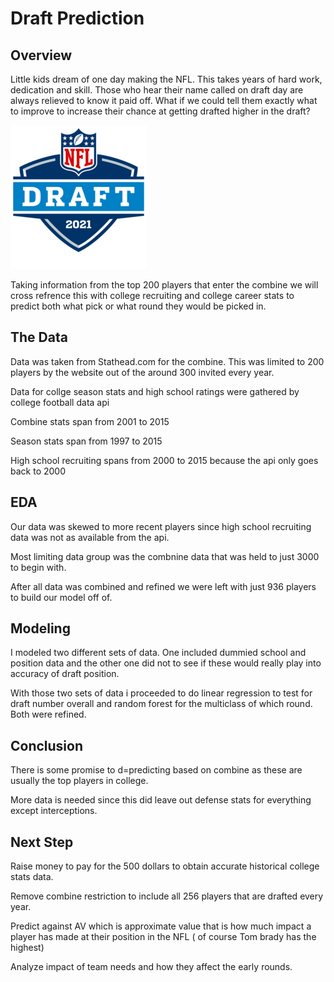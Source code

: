 # Draft Prediction

## Overview

Little kids dream of one day making the NFL. This takes years of hard work, dedication and skill. Those who hear their name called on draft day are always relieved to know it paid off. What if we could tell them exactly what to improve to increase their chance at getting drafted higher in the draft?

![2021 NFL Draft logo](https://github.com/murra181/draft_prediction/blob/main/Media/2021_NFL_Draft_logo.png)

Taking information from the top 200 players that enter the combine we will cross refrence this with college recruiting and college career stats to predict both what pick or what round they would be picked in.


## The Data

Data was taken from Stathead.com for the combine.  This was limited to 200 players by the website out of the around 300 invited every year.

Data for collge season stats and high school ratings were gathered by college football data api

Combine stats span from 2001 to 2015

Season stats span from 1997 to 2015

High school recruiting spans from 2000 to 2015 because the api only goes back to 2000


## EDA

Our data was skewed to more recent players since high school recruiting data was not as available from the api.

Most limiting data group was the combnine data that was held to just 3000 to begin with.

After all data was combined and refined we were left with just 936 players to build our model off of.


## Modeling

I modeled two different sets of data. One included dummied school and position data and the other one did not to see if these would really play into accuracy of draft position.

With those two sets of data i proceeded to do linear regression to test for draft number overall and random forest for the multiclass of which round. Both were refined.


## Conclusion

There is some promise to d=predicting based on combine as these are usually the top players in college.

More data is needed since this did leave out defense stats for everything except interceptions.





## Next Step

Raise money to pay for the 500 dollars to obtain accurate historical college stats data.

Remove combine restriction to include all 256 players that are drafted every year.

Predict against AV which is approximate value that is how much impact a player has made at their position in the NFL ( of course Tom brady has the highest) 

Analyze impact of team needs and how they affect the early rounds.
